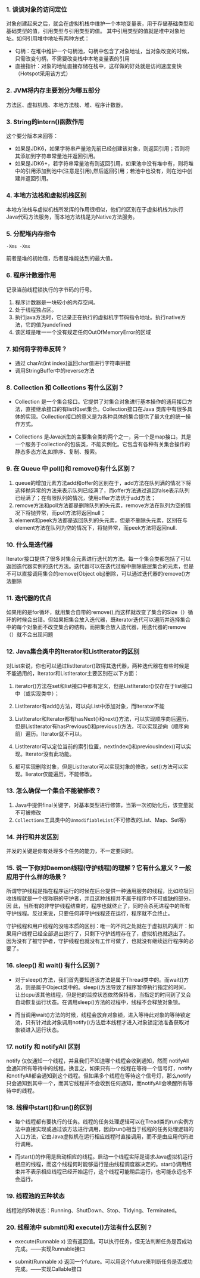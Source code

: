 ### 1. 谈谈对象的访问定位
对象创建起来之后，就会在虚拟机栈中维护一个本地变量表，用于存储基础类型和基础类型的值，引用类型与引用类型的值。
其中引用类型的值就是堆中对象地址。如何引用堆中地址有两种方式：
* 句柄：在堆中维护一个句柄池，句柄中包含了对象地址，当对象改变的时候，只需改变句柄，不需要改变栈中本地变量表的引用
* 直接指针：对象的地址直接存储在栈中，这样做的好处就是访问速度变快（Hotspot采用该方式）


### 2. JVM将内存主要划分为哪五部分
方法区、虚拟机栈、本地方法栈、堆、程序计数器。

### 3. String的intern()函数作用
这个要分版本来回答：

* 如果是JDK6，如果字符串产量池先前已经创建该对象，则返回引用；否则将其添加到字符串常量池并返回引用。
* 如果是JDK6+，若字符串常量池有则返回引用，如果池中没有堆中有，则将堆中的引用添加到池中(注意是引用),然后返回引用；若池中也没有，则在池中创建并返回引用。

### 4. 本地方法栈和虚拟机栈区别
本地方法栈与虚拟机栈所发挥的作用很相似，他们的区别在于虚拟机栈为执行Java代码方法服务，而本地方法栈是为Native方法服务。

### 5. 分配堆内存指令
```
-Xms -Xmx
```
前者是堆的初始值，后者是堆能达到的最大值。
### 6. 程序计数器作用
记录当前线程锁执行的字节码的行号。
1. 程序计数器是一块较小的内存空间。
2. 处于线程独占区。
3. 执行java方法时，它记录正在执行的虚拟机字节码指令地址。执行native方法，它的值为undefined
4. 该区域是唯一一个没有规定任何OutOfMemoryError的区域


### 7. 如何将字符串反转？

* 通过 charAt(int index)返回char值进行字符串拼接
* 调用StringBuffer中的reverse方法


### 8. Collection 和 Collections 有什么区别？

* Collection 是一个集合接口。它提供了对集合对象进行基本操作的通用接口方法，直接继承接口的有list和set集合。Collection接口在Java 类库中有很多具体的实现。Collection接口的意义是为各种具体的集合提供了最大化的统一操作方式。

* Collections 是Java派生的主要集合类的两个之一，另一个是map接口。其是一个服务于collection的包装类，不能实例化。它包含有各种有关集合操作的静态多态方法,如排序、复制、搜索。

### 9. 在 Queue 中 poll()和 remove()有什么区别？
1. queue的增加元素方法add和offer的区别在于，add方法在队列满的情况下将选择抛异常的方法来表示队列已经满了，而offer方法通过返回false表示队列已经满了；在有限队列的情况，使用offer方法优于add方法；
2. remove方法和poll方法都是删除队列的头元素，remove方法在队列为空的情况下将抛异常，而poll方法将返回null；
3. element和peek方法都是返回队列的头元素，但是不删除头元素，区别在与element方法在队列为空的情况下，将抛异常，而peek方法将返回null.


### 10. 什么是迭代器

Iterator接口提供了很多对集合元素进行迭代的方法。每一个集合类都包括了可以返回迭代器实例的迭代方法。迭代器可以在迭代过程中删除底层集合的元素，但是不可以直接调用集合的remove(Object obj)删除，可以通过迭代器的remove()方法删除

### 11. 迭代器的优点

如果用的是for循环，就用集合自带的remove(),而这样就改变了集合的Size（）循环的时候会出错。但如果把集合放入迭代器，既iterator迭代可以遍历并选择集合中的每个对象而不改变集合的结构，而把集合放入迭代器，用迭代器的remove（）就不会出现问题

### 12. Java集合类中的Iterator和ListIterator的区别

对List来说，你也可以通过listIterator()取得其迭代器，两种迭代器在有些时候是不能通用的，Iterator和ListIterator主要区别在以下方面：
1. iterator()方法在set和list接口中都有定义，但是ListIterator()仅存在于list接口中（或实现类中）；

2. ListIterator有add()方法，可以向List中添加对象，而Iterator不能

3. ListIterator和Iterator都有hasNext()和next()方法，可以实现顺序向后遍历，但是ListIterator有hasPrevious()和previous()方法，可以实现逆向（顺序向前）遍历。Iterator就不可以。

4. ListIterator可以定位当前的索引位置，nextIndex()和previousIndex()可以实现。Iterator没有此功能。

5. 都可实现删除对象，但是ListIterator可以实现对象的修改，set()方法可以实现。Iierator仅能遍历，不能修改。　　


### 13. 怎么确保一个集合不能被修改？
1. Java中提供final关键字，对基本类型进行修饰，当第一次初始化后，该变量就不可被修改
2. `Collections`工具类中的`UnmodifiableList`(不可修改的List、Map、Set等)


### 14. 并行和并发区别

并发的关键是你有处理多个任务的能力，不一定要同时。  

### 15. 说一下你对Daemon线程(守护线程)的理解？它有什么意义？一般应用于什么样的场景？


所谓守护线程是指在程序运行的时候在后台提供一种通用服务的线程，比如垃圾回收线程就是一个很称职的守护者，并且这种线程并不属于程序中不可或缺的部分。因 此，当所有的非守护线程结束时，程序也就终止了，同时会杀死进程中的所有守护线程。反过来说，只要任何非守护线程还在运行，程序就不会终止。

守护线程和用户线程的没啥本质的区别：唯一的不同之处就在于虚拟机的离开：如果用户线程已经全部退出运行了，只剩下守护线程存在了，虚拟机也就退出了。 因为没有了被守护者，守护线程也就没有工作可做了，也就没有继续运行程序的必要了。


### 16. sleep() 和 wait() 有什么区别？

* 对于sleep()方法，我们首先要知道该方法是属于Thread类中的。而wait()方法，则是属于Object类中的。sleep()方法导致了程序暂停执行指定的时间，让出cpu该其他线程，但是他的监控状态依然保持者，当指定的时间到了又会自动恢复运行状态。在调用sleep()方法的过程中，线程不会释放对象锁。

* 而当调用wait()方法的时候，线程会放弃对象锁，进入等待此对象的等待锁定池，只有针对此对象调用notify()方法后本线程才进入对象锁定池准备获取对象锁进入运行状态。



### 17. notify 和 notifyAll 区别

notify 仅仅通知一个线程，并且我们不知道哪个线程会收到通知，然而 notifyAll 会通知所有等待中的线程。换言之，如果只有一个线程在等待一个信号灯，notify和notifyAll都会通知到这个线程。但如果多个线程在等待这个信号灯，那么notify只会通知到其中一个，而其它线程并不会收到任何通知，而notifyAll会唤醒所有等待中的线程。


### 18. 线程中start()和run()的区别
* 每个线程都有要执行的任务。线程的任务处理逻辑可以在Tread类的run实例方法中直接实现或通过该方法进行调用，因此run()相当于线程的任务处理逻辑的入口方法，它由Java虚拟机在运行相应线程时直接调用，而不是由应用代码进行调用。

* 而start()的作用是启动相应的线程。启动一个线程实际是请求Java虚拟机运行相应的线程，而这个线程何时能够运行是由线程调度器决定的。start()调用结束并不表示相应线程已经开始运行，这个线程可能稍后运行，也可能永远也不会运行。


### 19. 线程池的五种状态
线程池的5种状态：Running、ShutDown、Stop、Tidying、Terminated。

### 20. 线程池中 submit()和 execute()方法有什么区别？
* execute(Runnable x) 没有返回值。可以执行任务，但无法判断任务是否成功完成。——实现Runnable接口

* submit(Runnable x) 返回一个future。可以用这个future来判断任务是否成功完成。——实现Callable接口

